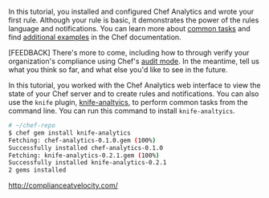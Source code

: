 In this tutorial, you installed and configured Chef Analytics and wrote your first rule. Although your rule is basic, it demonstrates the power of the rules language and notifications. You can learn more about [common tasks](https://docs.chef.io/analytics_webui_tasks.html) and find [additional examples](https://docs.chef.io/analytics_rules.html#examples) in the Chef documentation.

[FEEDBACK] There's more to come, including how to through verify your organization's compliance using Chef's [audit mode](https://docs.chef.io/analytics.html#audit-mode). In the meantime, tell us what you think so far, and what else you'd like to see in the future.


In this tutorial, you worked with the Chef Analytics web interface to view the state of your Chef server and to create rules and notifications. You can also use the `knife` plugin, [knife-analtyics](https://github.com/chef/knife-analytics), to perform common tasks from the command line. You can run this command to install `knife-analtyics`.

```bash
# ~/chef-repo
$ chef gem install knife-analytics
Fetching: chef-analytics-0.1.0.gem (100%)
Successfully installed chef-analytics-0.1.0
Fetching: knife-analytics-0.2.1.gem (100%)
Successfully installed knife-analytics-0.2.1
2 gems installed
```

http://complianceatvelocity.com/
